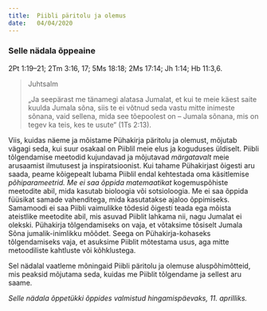 ```yaml
---
title:  Piibli päritolu ja olemus
date:   04/04/2020
---
```


### Selle nädala õppeaine
2Pt 1:19–21; 2Tm 3:16, 17; 5Ms 18:18; 2Ms 17:14; Jh 1:14; Hb 11:3,6.

> <p>Juhtsalm</p>
> „Ja seepärast me tänamegi alatasa Jumalat, et kui te meie käest saite kuulda Jumala sõna, siis te ei võtnud seda vastu mitte inimeste sõnana, vaid sellena, mida see tõepoolest on – Jumala sõnana, mis on tegev ka teis, kes te usute“ (1Ts 2:13).

Viis, kuidas näeme ja mõistame Pühakirja päritolu ja olemust, mõjutab vägagi seda, kui suur osakaal on Piiblil meie elus ja koguduses üldiselt. Piibli tõlgendamise meetodid kujundavad ja mõjutavad _märgatavalt_ meie arusaamist ilmutusest ja inspiratsioonist. Kui tahame Pühakirjast õigesti aru saada, peame kõigepealt lubama Piiblil endal kehtestada oma käsitlemise _põhiparameetrid. Me ei saa õppida matemaatikat_ kogemuspõhiste meetodite abil, mida kasutab bioloogia või sotsioloogia. Me ei saa õppida füüsikat samade vahenditega, mida kasutatakse ajaloo õppimiseks. Samamoodi ei saa Piibli vaimulikke tõdesid õigesti teada ega mõista ateistlike meetodite abil, mis asuvad Piiblit lahkama nii, nagu Jumalat ei olekski. Pühakirja tõlgendamiseks on vaja, et võtaksime tõsiselt Jumala Sõna jumalik-inimlikku mõõdet. Seega on Pühakirja-kohaseks tõlgendamiseks vaja, et asuksime Piiblit mõtestama usus, aga mitte metoodiliste kahtluste või kõhklustega.

Sel nädalal vaatleme mõningaid Piibli päritolu ja olemuse aluspõhimõtteid, mis peaksid mõjutama seda, kuidas me Piiblit tõlgendame ja sellest aru saame.

_Selle nädala õppetükki õppides valmistud hingamispäevaks, 11. aprilliks._

